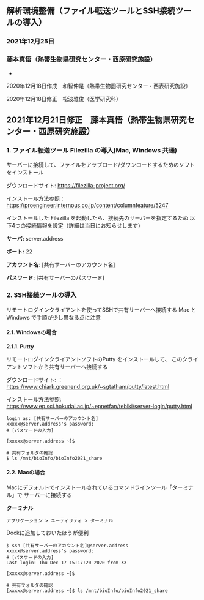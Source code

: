 ## 解析環境整備（ファイル転送ツールとSSH接続ツールの導入）
### 2021年12月25日
### 藤本真悟（熱帯生物県研究センター・西原研究施設）

-
2020年12月18日作成　和智仲是（熱帯生物圏研究センター・西表研究施設）

2020年12月18日修正　松波雅俊（医学研究科）

2021年12月21日修正　藤本真悟（熱帯生物県研究センター・西原研究施設）
-

### 1. ファイル転送ツール Filezilla の導入(Mac, Windows 共通)

サーバーに接続して、ファイルをアップロード/ダウンロードするためのソフトをインストール

ダウンロードサイト: https://filezilla-project.org/

インストール方法参照：https://proengineer.internous.co.jp/content/columnfeature/5247

インストールした Filezilla を起動したら、接続先のサーバーを指定するため
以下4つの接続情報を設定（詳細は当日にお知らせします）

**サーバ:** server.address

**ポート:** 22

**アカウント名:** [共有サーバーのアカウント名]

**パスワード:** [共有サーバーのパスワード]


### 2. SSH接続ツールの導入

リモートログインクライアントを使ってSSHで共有サーバーへ接続する
Mac と Windows で手順が少し異なる点に注意

#### 2.1. Windowsの場合
**2.1.1. Putty**

リモートログインクライアントソフトのPutty をインストールして、
このクライアントソフトから共有サーバーへ接続する

ダウンロードサイト: ：https://www.chiark.greenend.org.uk/~sgtatham/putty/latest.html

インストール方法参照: https://www.ep.sci.hokudai.ac.jp/~epnetfan/tebiki/server-login/putty.html


```
login as: [共有サーバーのアカウント名]
xxxxx@server.address's password: 
# [パスワードの入力]

[xxxxx@server.address ~]$

# 共有フォルダの確認
$ ls /mnt/bioInfo/bioInfo2021_share
```


#### 2.2. Macの場合

Macにデフォルトでインストールされているコマンドラインツール「ターミナル」で
サーバーに接続する

**ターミナル**

`アプリケーション > ユーティリティ > ターミナル`

Dockに追加しておいたほうが便利



```
$ ssh [共有サーバーのアカウント名]@server.address
xxxxx@server.address's password: 
# [パスワードの入力]
Last login: Thu Dec 17 15:17:20 2020 from XX

[xxxxx@server.address ~]$

# 共有フォルダの確認
[xxxxx@server.address ~]$ ls /mnt/bioInfo/bioInfo2021_share
```

